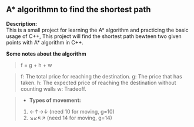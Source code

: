 ## A* algorithmn to find the shortest path</br>
**Description:**</br>
This is a small project for learning the A* algorithm and practicing the basic usage of C++, This project will find the shortest path bewteen two given points with A* algorithm in C++.  </br>

**Some notes about the algorithm**</br>
> f = g + h + w </br>

> f: The total price for reaching the destination. 
> g: The price that has taken. 
> h: The expected price of reaching the destination without counting walls 
> w: Tradeoff. 

> - **Types of movement:** 
>1. ←↑→↓ (need 10 for moving, g=10)
>2. ↘↙↖↗ (need 14 for moving, g=14)

